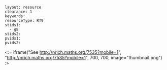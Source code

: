 ````
layout: resource
clearance: 1
keywords:
resourceType: RT9
stids1: 
  - g8
stids2:
pvids1:
pvids2:

````

<:= iframe("See http://nrich.maths.org/7535?mobile=1", "http://nrich.maths.org/7535?mobile=1", 700, 700, image="thumbnail.png") :>

